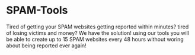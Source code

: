 # SPAM-Tools
Tired of getting your SPAM websites getting reported within minutes? tired of losing victims and money? We have the solution! using our tools you will be able to create up to 15 SPAM websites every 48 hours without woring about being reported ever again!

